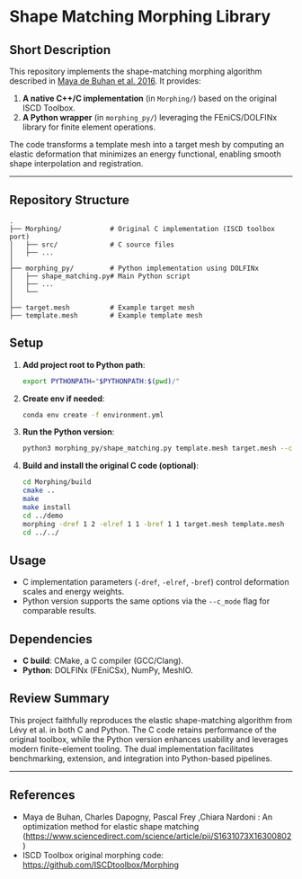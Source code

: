 # Shape Matching Morphing Library

## Short Description
This repository implements the shape-matching morphing algorithm described in [Maya de Buhan et al. 2016](https://www.sciencedirect.com/science/article/pii/S1631073X16300802). It provides:

1. **A native C++/C implementation** (in `Morphing/`) based on the original ISCD Toolbox.  
2. **A Python wrapper** (in `morphing_py/`) leveraging the FEniCS/DOLFINx library for finite element operations.

The code transforms a template mesh into a target mesh by computing an elastic deformation that minimizes an energy functional, enabling smooth shape interpolation and registration.

---

## Repository Structure

```
.
├── Morphing/            # Original C implementation (ISCD toolbox port)
│   ├── src/             # C source files
│   ├── ...
│
├── morphing_py/         # Python implementation using DOLFINx
│   ├── shape_matching.py# Main Python script
│   ├── ...
│   └── 
│
├── target.mesh          # Example target mesh
├── template.mesh        # Example template mesh
```

## Setup

1. **Add project root to Python path**:

   ```bash
   export PYTHONPATH="$PYTHONPATH:$(pwd)/"
   ```

2. **Create env if needed**:

   ```bash
   conda env create -f environment.yml
   ```

3. **Run the Python version**:

   ```bash
   python3 morphing_py/shape_matching.py template.mesh target.mesh --c_mode
   ```

4. **Build and install the original C code (optional)**:

   ```bash
   cd Morphing/build
   cmake ..
   make
   make install
   cd ../demo
   morphing -dref 1 2 -elref 1 1 -bref 1 1 target.mesh template.mesh
   cd ../../
   ```

## Usage

- C implementation parameters (`-dref`, `-elref`, `-bref`) control deformation scales and energy weights.  
- Python version supports the same options via the `--c_mode` flag for comparable results.

## Dependencies

- **C build**: CMake, a C compiler (GCC/Clang).  
- **Python**: DOLFINx (FEniCSx), NumPy, MeshIO.

## Review Summary

This project faithfully reproduces the elastic shape-matching algorithm from Lévy et al. in both C and Python. The C code retains performance of the original toolbox, while the Python version enhances usability and leverages modern finite-element tooling. The dual implementation facilitates benchmarking, extension, and integration into Python-based pipelines.

---

## References

- Maya de Buhan, Charles Dapogny, Pascal Frey ,Chiara Nardoni : An optimization method for elastic shape matching (https://www.sciencedirect.com/science/article/pii/S1631073X16300802)
- ISCD Toolbox original morphing code: https://github.com/ISCDtoolbox/Morphing

